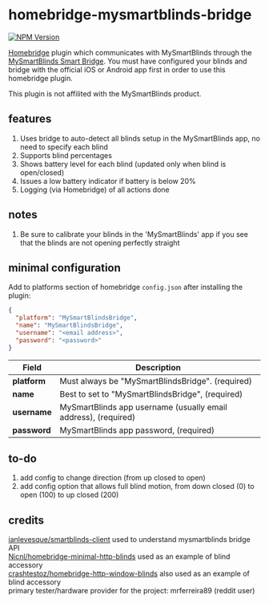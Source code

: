 # homebridge-mysmartblinds-bridge
[![NPM Version](https://img.shields.io/npm/v/homebridge-mysmartblinds-bridge.svg)](https://www.npmjs.com/package/homebridge-mysmartblinds-bridge)

[Homebridge](https://github.com/nfarina/homebridge) plugin which communicates with MySmartBlinds through the [MySmartBlinds Smart Bridge](https://www.mysmartblinds.com/products/smart-hub). You must have configured your blinds and bridge with the official iOS or Android app first in order to use this homebridge plugin.

This plugin is not affilited with the MySmartBlinds product.

## features
1. Uses bridge to auto-detect all blinds setup in the MySmartBlinds app, no need to specify each blind
2. Supports blind percentages
3. Shows battery level for each blind (updated only when blind is open/closed)
4. Issues a low battery indicator if battery is below 20%
5. Logging (via Homebridge) of all actions done

## notes
1. Be sure to calibrate your blinds in the 'MySmartBlinds' app if you see that the blinds are not opening perfectly straight

## minimal configuration
Add to platforms section of homebridge `config.json` after installing the plugin:
```json
{
  "platform": "MySmartBlindsBridge",
  "name": "MySmartBlindsBridge",
  "username": "<email address>",
  "password": "<password>"
}
```

Field                   | Description
------------------------|------------
**platform**            | Must always be "MySmartBlindsBridge". (required)
**name**                | Best to set to "MySmartBlindsBridge", (required)
**username**            | MySmartBlinds app username (usually email address), (required)
**password**            | MySmartBlinds app password, (required)

## to-do
1. add config to change direction (from up closed to open)
2. add config option that allows full blind motion, from down closed (0) to open (100) to up closed (200)

## credits
[ianlevesque/smartblinds-client](https://github.com/ianlevesque/smartblinds-client) used to understand mysmartblinds bridge API  
[Nicnl/homebridge-minimal-http-blinds](https://github.com/Nicnl/homebridge-minimal-http-blinds) used as an example of blind accessory  
[crashtestoz/homebridge-http-window-blinds](https://github.com/crashtestoz/homebridge-http-window-blinds) also used as an example of blind accessory  
primary tester/hardware provider for the project: mrferreira89 (reddit user)
